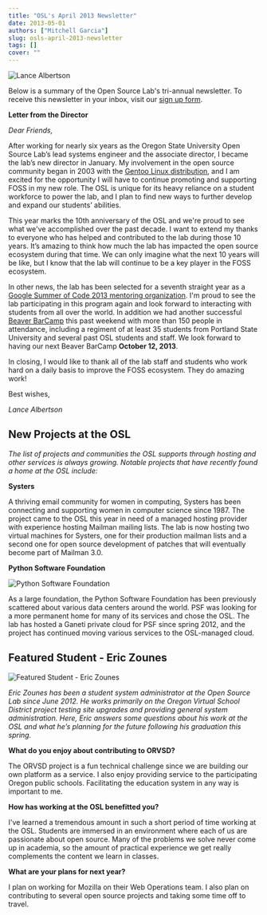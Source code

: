 ```yaml
---
title: "OSL's April 2013 Newsletter"
date: 2013-05-01
authors: ["Mitchell Garcia"]
slug: osls-april-2013-newsletter
tags: []
cover: ""
---
```


![Lance Albertson](/images/lalbertson.jpg)

Below is a summary of the Open Source Lab's tri-annual newsletter. To receive this newsletter in your inbox, visit our
[sign up form](https://osuosl.org/communities/gentoo-foundation).

**Letter from the Director**

_Dear Friends,_

After working for nearly six years as the Oregon State University Open Source Lab’s lead systems engineer and the
associate director, I became the lab’s new director in January. My involvement in the open source community began in
2003 with the [Gentoo Linux distribution](https://osuosl.org/communities/gentoo-foundation), and I am excited for the
opportunity I will have to continue promoting and supporting FOSS in my new role. The OSL is unique for its heavy
reliance on a student workforce to power the lab, and I plan to find new ways to further develop and expand our
students’ abilities.

This year marks the 10th anniversary of the OSL and we're proud to see what we've accomplished over the past decade. I
want to extend my thanks to everyone who has helped and contributed to the lab during those 10 years. It’s amazing to
think how much the lab has impacted the open source ecosystem during that time. We can only imagine what the next 10
years will be like, but I know that the lab will continue to be a key player in the FOSS ecosystem.

In other news, the lab has been selected for a seventh straight year as a
[Google Summer of Code 2013 mentoring organization](http://osuosl.org/blog/open-source-lab-participate-google-summer-code-2013).
I'm proud to see the lab participating in this program again and look forward to interacting with students from all over
the world. In addition we had another successful [Beaver BarCamp](http://beaverbarcamp.org/) this past weekend with more
than 150 people in attendance, including a regiment of at least 35 students from Portland State University and several
past OSL students and staff. We look forward to having our next Beaver BarCamp **October 12, 2013**.

In closing, I would like to thank all of the lab staff and students who work hard on a daily basis to improve the FOSS
ecosystem. They do amazing work!

Best wishes,

_Lance Albertson_

## New Projects at the OSL

_The list of projects and communities the OSL supports through hosting and other services is always growing. Notable
projects that have recently found a home at the OSL include:_

**Systers**

A thriving email community for women in computing, Systers has been connecting and supporting women in computer science
since 1987. The project came to the OSL this year in need of a managed hosting provider with experience hosting Mailman
mailing lists. The lab is now hosting two virtual machines for Systers, one for their production mailman lists and a
second one for open source development of patches that will eventually become part of Mailman 3.0.

**Python Software Foundation**

![Python Software Foundation](/images/python.jpg)

As a large foundation, the Python Software Foundation has been previously scattered about various data centers around
the world. PSF was looking for a more permanent home for many of its services and chose the OSL. The lab has hosted a
Ganeti private cloud for PSF since spring 2012, and the project has continued moving various services to the OSL-managed
cloud.

## Featured Student - Eric Zounes

![Featured Student - Eric Zounes](/images/ericzounes.jpg)

_Eric Zounes has been a student system administrator at the Open Source Lab since June 2012. He works primarily on the
Oregon Virtual School District project testing site upgrades and providing general system administration. Here, Eric
answers some questions about his work at the OSL and what he’s planning for the future following his graduation this
spring._

**What do you enjoy about contributing to ORVSD?**

The ORVSD project is a fun technical challenge since we are building our own platform as a service. I also enjoy
providing service to the participating Oregon public schools. Facilitating the education system in any way is important
to me.

**How has working at the OSL benefitted you?**

I've learned a tremendous amount in such a short period of time working at the OSL. Students are immersed in an
environment where each of us are passionate about open source. Many of the problems we solve never come up in academia,
so the amount of practical experience we get really complements the content we learn in classes.

**What are your plans for next year?**

I plan on working for Mozilla on their Web Operations team. I also plan on contributing to several open source projects
and taking some time off to travel.
